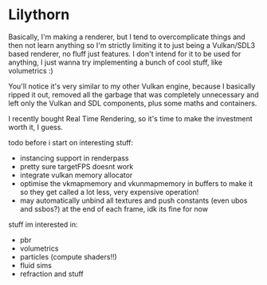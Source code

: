 # Lilythorn

Basically, I'm making a renderer, but I tend to overcomplicate things and then not learn anything so I'm strictly limiting it to just being a Vulkan/SDL3 based renderer, no fluff just features. I don't intend for it to be used for anything, I just wanna try implementing a bunch of cool stuff, like volumetrics :)

You'll notice it's very similar to my other Vulkan engine, because I basically ripped it out, removed all the garbage that was completely unnecessary and left only the Vulkan and SDL components, plus some maths and containers.

I recently bought Real Time Rendering, so it's time to make the investment worth it, I guess.

todo before i start on interesting stuff:
- instancing support in renderpass
- pretty sure targetFPS doesnt work
- integrate vulkan memory allocator
- optimise the vkmapmemory and vkunmapmemory in buffers to make it so they get called a lot less, very expensive operation!
- may automatically unbind all textures and push constants (even ubos and ssbos?) at the end of each frame, idk its fine for now

stuff im interested in:
- pbr
- volumetrics
- particles (compute shaders!!)
- fluid sims
- refraction and stuff
